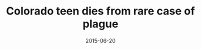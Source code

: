 ---
layout: post
title:  "Colorado teen dies from rare case of plague"
date:   2015-06-20 
link: http://www.latimes.com/nation/nationnow/la-na-nn-plague-colorado-teen-20150620-story.html
type: link
---